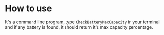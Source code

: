 # How to use
It's a command line program, type `CheckBatteryMaxCapacity` in your terminal and if any battery is found, it should return it's max capacity percentage.
